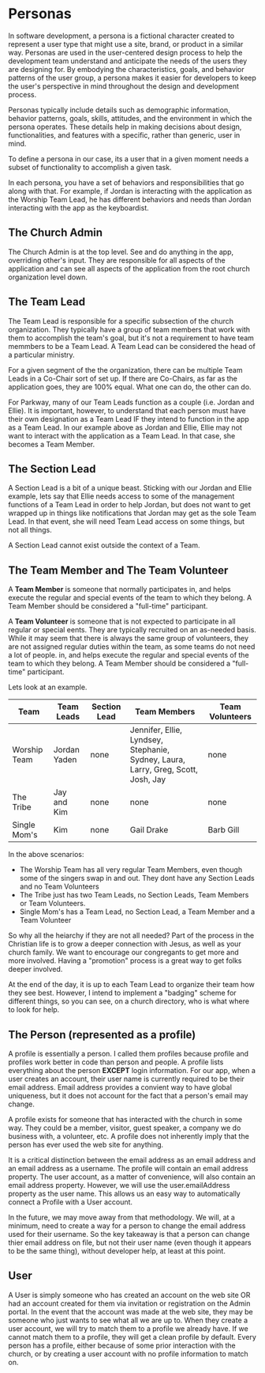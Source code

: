 # Personas
In software development, a persona is a fictional character created to represent a user type that might use a site, brand, or product in a similar way. Personas are used in the user-centered design process to help the development team understand and anticipate the needs of the users they are designing for. By embodying the characteristics, goals, and behavior patterns of the user group, a persona makes it easier for developers to keep the user's perspective in mind throughout the design and development process.

Personas typically include details such as demographic information, behavior patterns, goals, skills, attitudes, and the environment in which the persona operates. These details help in making decisions about design, functionalities, and features with a specific, rather than generic, user in mind.

To define a persona in our case, its a user that in a given moment needs a subset of functionality to accomplish a given task.

In each persona, you have a set of behaviors and responsibilities that go along with that.  For example, if Jordan is interacting with the application as the Worship Team Lead, he has different behaviors and needs than Jordan interacting with the app as the keyboardist.

## The Church Admin
The Church Admin is at the top level.  See and do anything in the app, overriding other's input.  They are responsible for all aspects of the application and can see all aspects of the application from the root church organization level down.

## The Team Lead
The Team Lead is responsible for a specific subsection of the church organization.  They typically have a group of team members that work with them to accomplish the team's goal, but it's not a requirement to have team memmbers to be a Team Lead.  A Team Lead can be considered the head of a particular ministry.

For a given segment of the the organization, there can be multiple Team Leads in a Co-Chair sort of set up.  If there are Co-Chairs, as far as the application goes, they are 100% equal.  What one can do, the other can do.

For Parkway, many of our Team Leads function as a couple (i.e. Jordan and Ellie).  It is important, however, to understand that each person must have their own designation as a Team Lead IF they intend to function in the app as a Team Lead.  In our example above as Jordan and Ellie, Ellie may not want to interact with the application as a Team Lead.  In that case, she becomes a Team Member.

## The Section Lead
A Section Lead is a bit of a unique beast.  Sticking with our Jordan and Ellie example, lets say that Ellie needs access to some of the management functions of a Team Lead in order to help Jordan, but does not want to get wrapped up in things like notifications that Jordan may get as the sole Team Lead.  In that event, she will need Team Lead access on some things, but not all things.

A Section Lead cannot exist outside the context of a Team.

## The Team Member and The Team Volunteer
A **Team Member** is someone that normally participates in, and helps execute the regular and special events of the team to which they belong.  A Team Member should be considered a "full-time" participant.

A **Team Volunteer** is someone that is not expected to participate in all regular or special eents.  They are typically recruited on an as-needed basis.  While it may seem that there is always the same group of volunteers, they are not assigned regular duties within the team, as some teams do not need a lot of people. in, and helps execute the regular and special events of the team to which they belong.  A Team Member should be considered a "full-time" participant.

Lets look at an example.

| Team | Team Leads | Section Lead | Team Members | Team Volunteers |
| --- | --- | --- | --- | --- |
| Worship Team | Jordan Yaden | none | Jennifer, Ellie, Lyndsey, Stephanie, Sydney, Laura, Larry, Greg, Scott, Josh, Jay | none |
| The Tribe | Jay and Kim | none | none | none |
| Single Mom's | Kim | none | Gail Drake | Barb Gill |

In the above scenarios:
- The Worship Team has all very regular Team Members, even though some of the singers swap in and out.  They dont have any Section Leads and no Team Volunteers
- The Tribe just has two Team Leads, no Section Leads, Team Members or Team Volunteers.
- Single Mom's has a Team Lead, no Section Lead, a Team Member and a Team Volunteer

So why all the heiarchy if they are not all needed?  Part of the process in the Christian life is to grow a deeper connection with Jesus, as well as your church family.  We want to encourage our congregants to get more and more involved.  Having a "promotion" process is a great way to get folks deeper involved. 

At the end of the day, it is up to each Team Lead to organize their team how they see best.  However, I intend to implement a "badging" scheme for different things, so you can see, on a church directory, who is what where to look for help.

## The Person (represented as a profile)
A profile is essentially a person.  I called them profiles because profile and profiles work better in code than person and people.  A profile lists everything about the person **EXCEPT** login information.  For our app, when a user creates an account, their user name is currently required to be their email address.  Email address provides a convient way to have global uniqueness, but it does not account for the fact that a person's email may change.  

A profile exists for someone that has interacted with the church in some way.  They could be a member, visitor, guest speaker, a company we do business with, a volunteer, etc.  A profile does not inherently imply that the person has ever used the web site for anything.

It is a critical distinction between the email address as an email address and an email address as a username.  The profile will contain an email address property.  The user account, as a matter of convenience, will also contain an email address property.  However, we will use the user.emailAddress property as the user name.  This allows us an easy way to automatically connect a Profile with a User account.

In the future, we may move away from that methodology.  We will, at a minimum, need to create a way for a person to change the email address used for their username.  So the key takeaway is that a person can change thier email address on file, but not their user name (even though it appears to be the same thing), without developer help, at least at this point.

## User
A User is simply someone who has created an account on the web site OR had an account created for them via invitation or registration on the Admin portal.  In the event that the account was made at the web site, they may be someone who just wants to see what all we are up to.  When they create a user account, we will try to match them to a profile we already have.  If we cannot match them to a profile, they will get a clean profile by default.  Every person has a profile, either because of some prior interaction with the church, or by creating a user account with no profile information to match on.
